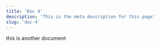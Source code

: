 ```yaml
---
title: 'Doc 4'
description: 'This is the meta description for this page'
slug: 'doc-4'
---
```


this is another document
